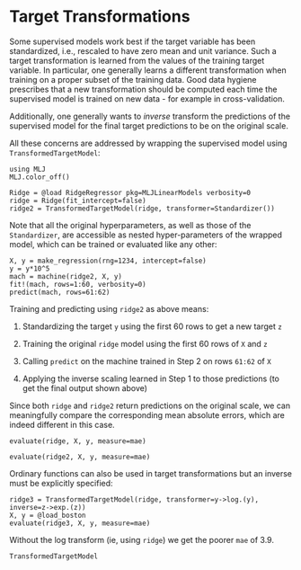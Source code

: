 # Target Transformations

Some supervised models work best if the target variable has been
standardized, i.e., rescaled to have zero mean and unit variance.
Such a target transformation is learned from the values of the training
target variable. In particular, one generally learns a different
transformation when training on a proper subset of the training
data. Good data hygiene prescribes that a new transformation should
be computed each time the supervised model is trained on new
data - for example in cross-validation.

Additionally, one generally wants to *inverse* transform the
predictions of the supervised model for the final target predictions
to be on the original scale.

All these concerns are addressed by wrapping the supervised model
using `TransformedTargetModel`:

```@setup 123
using MLJ
MLJ.color_off()
```

```@example 123
Ridge = @load RidgeRegressor pkg=MLJLinearModels verbosity=0
ridge = Ridge(fit_intercept=false)
ridge2 = TransformedTargetModel(ridge, transformer=Standardizer())
```
Note that all the original hyperparameters, as well as those of
the `Standardizer`, are accessible as nested hyper-parameters of the
wrapped model, which can be trained or evaluated like any other:

```@example 123
X, y = make_regression(rng=1234, intercept=false)
y = y*10^5
mach = machine(ridge2, X, y)
fit!(mach, rows=1:60, verbosity=0)
predict(mach, rows=61:62)
```

Training and predicting using `ridge2` as above means:

1. Standardizing the target `y` using the first 60 rows to get a new target `z`

2. Training the original `ridge` model using the first 60 rows of `X` and `z`

3. Calling `predict` on the machine trained in Step 2 on rows `61:62` of `X`

4. Applying the inverse scaling learned in Step 1 to those predictions (to get the final output shown above)

Since both `ridge` and `ridge2` return predictions on the original scale, we can
meaningfully compare the corresponding mean absolute errors, which are indeed different in
this case.

```@example 123
evaluate(ridge, X, y, measure=mae)
```

```@example 123
evaluate(ridge2, X, y, measure=mae)
```

Ordinary functions can also be used in target transformations but an
inverse must be explicitly specified:

```@example 123
ridge3 = TransformedTargetModel(ridge, transformer=y->log.(y), inverse=z->exp.(z))
X, y = @load_boston
evaluate(ridge3, X, y, measure=mae)
```

Without the log transform (ie, using `ridge`) we get the poorer
`mae` of 3.9.

```@docs
TransformedTargetModel
```
